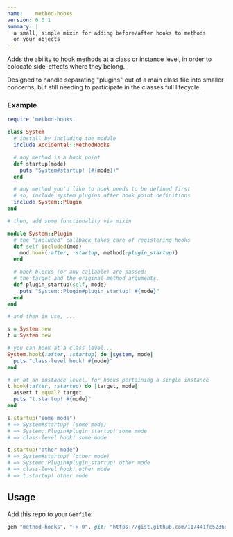 ```yaml
---
name:    method-hooks
version: 0.0.1
summary: |
  a small, simple mixin for adding before/after hooks to methods 
  on your objects
---
```


Adds the ability to hook methods at a class or instance level, 
in order to colocate side-effects where they belong.

Designed to handle separating "plugins" out of a main class file 
into smaller concerns, but still needing to participate in the
classes full lifecycle.

### Example

```ruby
require 'method-hooks'

class System
  # install by including the module
  include Accidental::MethodHooks

  # any method is a hook point
  def startup(mode)
    puts "System#startup! (#{mode})"
  end

  # any method you'd like to hook needs to be defined first
  # so, include system plugins after hook point definitions
  include System::Plugin
end

# then, add some functionality via mixin

module System::Plugin
  # the "included" callback takes care of registering hooks
  def self.included(mod)
    mod.hook(:after, :startup, method(:plugin_startup))
  end

  # hook blocks (or any callable) are passed: 
  # the target and the original method arguments.
  def plugin_startup(self, mode)
    puts "System::Plugin#plugin_startup! #{mode}"
  end
end

# and then in use, ...

s = System.new
t = System.new

# you can hook at a class level...
System.hook(:after, :startup) do |system, mode|
  puts "class-level hook! #{mode}"
end

# or at an instance level, for hooks pertaining a single instance
t.hook(:after, :startup) do |target, mode|
  assert t.equal? target
  puts "t.startup! #{mode}"
end

s.startup("some mode")
# => System#startup! (some mode)
# => System::Plugin#plugin_startup! some mode
# => class-level hook! some mode

t.startup("other mode")
# => System#startup! (other mode)
# => System::Plugin#plugin_startup! other mode
# => class-level hook! other mode
# => t.startup! other mode
```

## Usage

Add this repo to your `Gemfile`:

```ruby
gem "method-hooks", "~> 0", git: "https://gist.github.com/117441fc5236de9f7d54b76894d69dec.git"
```
